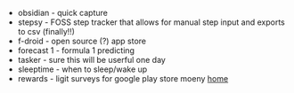 - obsidian - quick capture 
- stepsy - FOSS step tracker that allows for manual step input and exports to csv (finally!!)
- f-droid - open source (?) app store
- forecast 1 - formula 1 predicting 
- tasker - sure this will be userful one day 
- sleeptime - when to sleep/wake up
- rewards - ligit surveys for google play store moeny
[home](/benicerxd.github.io/README.md)